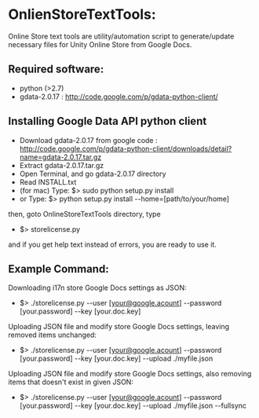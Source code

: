 OnlienStoreTextTools:
======================
Online Store text tools are utility/automation script to generate/update necessary files 
for Unity Online Store from Google Docs.

Required software:
-------------------------------
* python (>2.7)
* gdata-2.0.17 : http://code.google.com/p/gdata-python-client/

Installing Google Data API python client
---------------------------------------
* Download gdata-2.0.17 from google code : http://code.google.com/p/gdata-python-client/downloads/detail?name=gdata-2.0.17.tar.gz
* Extract gdata-2.0.17.tar.gz
* Open Terminal, and go gdata-2.0.17 directory
* Read INSTALL.txt
* (for mac) Type: $> sudo python setup.py install
* or Type: $> python setup.py install --home=[path/to/your/home]

then, goto OnlineStoreTextTools directory, type
* $> storelicense.py

and if you get help text instead of errors, you are ready to use it.


Example Command:
------------------
Downloading i17n store Google Docs settings as JSON:
*  $> ./storelicense.py --user [your@google.acount] --password [your.password] --key [your.doc.key] 
  
Uploading JSON file and modify store Google Docs settings, leaving removed items unchanged:
*  $> ./storelicense.py --user [your@google.acount] --password [your.password] --key [your.doc.key] --upload ./myfile.json

Uploading JSON file and modify store Google Docs settings, also removing items that doesn't exist in given JSON:
*  $> ./storelicense.py --user [your@google.acount] --password [your.password] --key [your.doc.key] --upload ./myfile.json --fullsync

